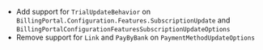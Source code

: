 * Add support for `TrialUpdateBehavior` on `BillingPortal.Configuration.Features.SubscriptionUpdate` and `BillingPortalConfigurationFeaturesSubscriptionUpdateOptions`
* Remove support for `Link` and `PayByBank` on `PaymentMethodUpdateOptions`